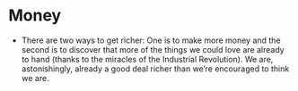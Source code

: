 # Money

* There are two ways to get richer: One is to make more money and the second is to discover that more of the things we could love are already to hand (thanks to the miracles of the Industrial Revolution). We are, astonishingly, already a good deal richer than we’re encouraged to think we are.
